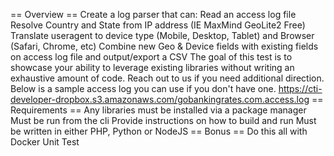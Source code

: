 == Overview ==
Create a log parser that can:
Read an access log file
Resolve Country and State from IP address (IE MaxMind GeoLite2 Free)
Translate useragent to device type (Mobile, Desktop, Tablet) and Browser (Safari, Chrome, etc)
Combine new Geo & Device fields with existing fields on access log file and output/export a CSV
The goal of this test is to showcase your ability to leverage existing libraries without writing an exhaustive amount of code. Reach out to us if you need additional direction. 
Below is a sample access log you can use if you don't have one. 
https://cti-developer-dropbox.s3.amazonaws.com/gobankingrates.com.access.log
== Requirements == 
Any libraries must be installed via a package manager 
Must be run from the cli
Provide instructions on how to build and run
Must be written in either PHP, Python or NodeJS
== Bonus == 
Do this all with Docker
Unit Test

